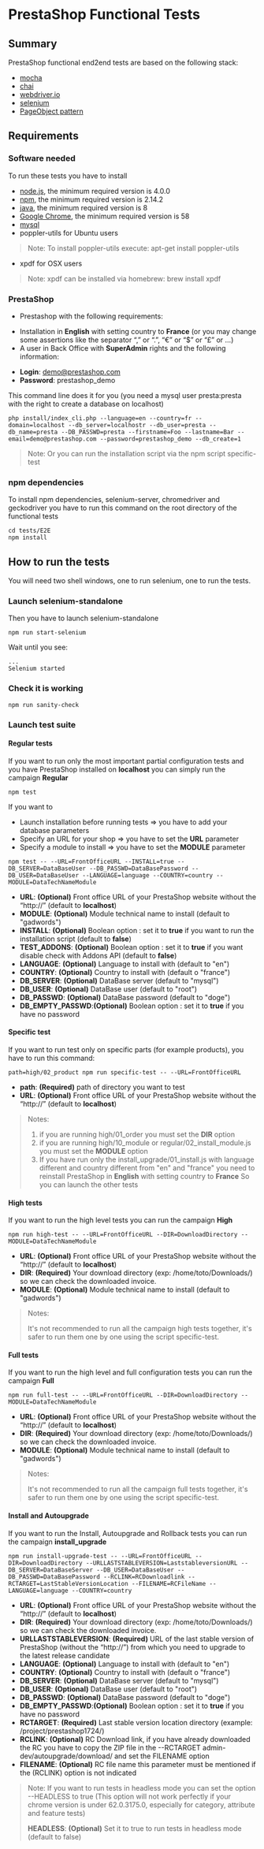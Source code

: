 # PrestaShop Functional Tests
## Summary
PrestaShop functional end2end tests are based on the following stack:
* [mocha](https://mochajs.org/)
* [chai](http://chaijs.com/)
* [webdriver.io](http://webdriver.io/)
* [selenium](http://www.seleniumhq.org/)
* [PageObject pattern](https://martinfowler.com/bliki/PageObject.html)

## Requirements 
### Software needed
To run these tests you have to install
* [node.js](https://nodejs.org/en/download/), the minimum required version is 4.0.0
* [npm](https://www.npmjs.com/get-npm), the minimum required version is 2.14.2
* [java](https://java.com/fr/download/), the minimum required version is 8
* [Google Chrome](https://www.google.com/chrome/browser/desktop/index.html), the minimum required version is 58
* [mysql](https://www.mysql.com)
* poppler-utils for Ubuntu users
> Note:
> To install poppler-utils execute:
> apt-get install poppler-utils
* xpdf for OSX users
> Note:
> xpdf can be installed via homebrew: 
> brew install xpdf


### PrestaShop
* Prestashop with the following requirements:
- Installation in **English** with setting country to **France** (or you may change some assertions like the separator “,” or “.”, “€” or “$” or “£” or …) 
- A user in Back Office with **SuperAdmin** rights and the following information:
* **Login**: demo@prestashop.com
* **Password**: prestashop_demo

This command line does it for you (you need a mysql user presta:presta with the right to create a database on localhost)
```
php install/index_cli.php --language=en --country=fr --domain=localhost --db_server=localhostr --db_user=presta --db_name=presta --DB_PASSWD=presta --firstname=Foo --lastname=Bar --email=demo@prestashop.com --password=prestashop_demo --db_create=1
```
> Note:
> Or you can run the installation script via the npm script specific-test


### npm dependencies

To install npm dependencies, selenium-server, chromedriver and geckodriver you have to run this command on the root directory of the functional tests
```
cd tests/E2E
npm install
```
## How to run the tests
You will need two shell windows, one to run selenium, one to run the tests.

### Launch selenium-standalone

Then you have to launch selenium-standalone 
```
npm run start-selenium
```

Wait until you see:

```
...
Selenium started
```

### Check it is working

```
npm run sanity-check
```

### Launch test suite

#### Regular tests
If you want to run only the most important partial configuration tests and you have PrestaShop installed on **localhost** you can simply run the campaign **Regular**
```
npm test
```
If you want to 
  * Launch installation before running tests => you have to add your database parameters 
  * Specify an URL for your shop => you have to set the **URL** parameter
  * Specify a module to install => you have to set the **MODULE** parameter

```
npm test -- --URL=FrontOfficeURL --INSTALL=true --DB_SERVER=DataBaseUser --DB_PASSWD=DataBasePassword --DB_USER=DataBaseUser --LANGUAGE=language --COUNTRY=country --MODULE=DataTechNameModule
```
* **URL**: **(Optional)** Front office URL of your PrestaShop website without the “http://” (default to **localhost**)
* **MODULE**: **(Optional)** Module technical name to install (default to "gadwords")
* **INSTALL**: **(Optional)** Boolean option : set it to **true** if you want to run the installation script (default to **false**)
* **TEST_ADDONS**: **(Optional)** Boolean option : set it to **true** if you want disable check with Addons API (default to **false**)
* **LANGUAGE**: **(Optional)** Language to install with (default to "en")
* **COUNTRY**: **(Optional)** Country to install with (default o "france")
* **DB_SERVER**: **(Optional)** DataBase server (default to "mysql")
* **DB_USER**: **(Optional)** DataBase user (default to "root")
* **DB_PASSWD**: **(Optional)** DataBase password (default to "doge")
* **DB_EMPTY_PASSWD**:**(Optional)** Boolean option : set it to **true** if you have no password

#### Specific test
If you want to run test only on specific parts (for example products), you have to run this command:

```
path=high/02_product npm run specific-test -- --URL=FrontOfficeURL
```

* **path**: **(Required)** path of directory you want to test
* **URL**: **(Optional)** Front office URL of your PrestaShop website without the “http://” (default to **localhost**)

>Notes:
>1) if you are running high/01_order you must set the **DIR** option
>2) if you are running high/10_module or regular/02_install_module.js you must set the **MODULE** option
>3) If you have run only the install_upgrade/01_install.js with language different and country different from "en" and "france" you need to reinstall PrestaShop in **English** with setting country to **France** So you can launch the other tests

#### High tests
If you want to run the high level tests you can run the campaign **High**

```
npm run high-test -- --URL=FrontOfficeURL --DIR=DownloadDirectory --MODULE=DataTechNameModule
```
* **URL**: **(Optional)** Front office URL of your PrestaShop website without the “http://” (default to **localhost**)
* **DIR**: **(Required)** Your download directory (exp: /home/toto/Downloads/) so we can check the downloaded invoice.
* **MODULE**: **(Optional)** Module technical name to install (default to "gadwords")

>Notes:
>
> It's not recommended to run all the campaign high tests together, it's safer to run them one by one using the script specific-test.

#### Full tests
If you want to run the high level and full configuration tests you can run the campaign **Full**

```
npm run full-test -- --URL=FrontOfficeURL --DIR=DownloadDirectory --MODULE=DataTechNameModule
```
* **URL**: **(Optional)** Front office URL of your PrestaShop website without the “http://” (default to **localhost**)
* **DIR**: **(Required)** Your download directory (exp: /home/toto/Downloads/) so we can check the downloaded invoice.
* **MODULE**: **(Optional)** Module technical name to install (default to "gadwords")

>Notes:
>
> It's not recommended to run all the campaign full tests together, it's safer to run them one by one using the script specific-test.


#### Install and Autoupgrade
If you want to run the Install, Autoupgrade and Rollback tests you can run the campaign **install_upgrade**
```
npm run install-upgrade-test -- --URL=FrontOfficeURL --DIR=DownloadDirectory --URLLASTSTABLEVERSION=LaststableversionURL --DB_SERVER=DataBaseServer --DB_USER=DataBaseUser --DB_PASSWD=DataBasePassword --RCLINK=RCDownloadlink --RCTARGET=LastStableVersionLocation --FILENAME=RCFileName --LANGUAGE=language --COUNTRY=country
```

* **URL**: **(Optional)** Front office URL of your PrestaShop website without the “http://” (default to **localhost**)
* **DIR**: **(Required)** Your download directory (exp: /home/toto/Downloads/) so we can check the downloaded invoice.
* **URLLASTSTABLEVERSION**: **(Required)** URL of the last stable version of PrestaShop (without the “http://”) from which you need to upgrade to the latest release candidate
* **LANGUAGE**: **(Optional)** Language to install with (default to "en")
* **COUNTRY**: **(Optional)** Country to install with (default o "france")
* **DB_SERVER**: **(Optional)** DataBase server (default to "mysql")
* **DB_USER**: **(Optional)** DataBase user (default to "root")
* **DB_PASSWD**: **(Optional)** DataBase password (default to "doge")
* **DB_EMPTY_PASSWD**:**(Optional)** Boolean option : set it to **true** if you have no password
* **RCTARGET**: **(Required)** Last stable version location directory (example: /project/prestashop1724/)
* **RCLINK**: **(Optional)** RC Download link, if you have already downloaded the RC you have to copy the ZIP file in the --RCTARGET admin-dev/autoupgrade/download/ and set the FILENAME option
* **FILENAME**: **(Optional)** RC file name this parameter must be mentioned if the (RCLINK) option is not indicated


>Note:
> If you want to run tests in headless mode you can set the option --HEADLESS to true (This option will not work perfectly if your chrome version is under 62.0.3175.0, especially for category, attribute and feature tests)
>
> **HEADLESS**: **(Optional)** Set it to true to run tests in headless mode (default to false) 
